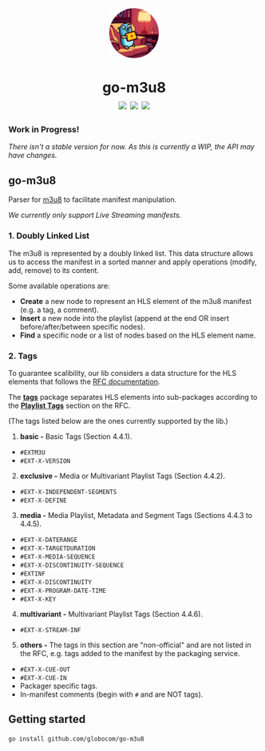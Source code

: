 <div align=center><img src="gopher.png" height=100px></div>
<h1 align=center>
go-m3u8
<div align=center>
<img src="https://github.com/globocom/go-m3u8/actions/workflows/go.yml/badge.svg">
<a href="https://goreportcard.com/report/github.com/globocom/go-m3u8"><img src="https://goreportcard.com/badge/github.com/globocom/go-m3u8"/></a>
<img src="https://img.shields.io/github/go-mod/go-version/globocom/go-m3u8">
</div>
</h1>


### Work in Progress!

_There isn't a stable version for now. As this is currently a WIP, the API may have changes._

## go-m3u8

Parser for [m3u8](https://tools.ietf.org/html/rfc8216) to facilitate manifest manipulation.

_We currently only support Live Streaming manifests._

### 1. Doubly Linked List

The m3u8 is represented by a doubly linked list. This data structure allows us to access the manifest in a sorted manner and apply operations (modify, add, remove) to its content.

Some available operations are:

- **Create** a new node to represent an HLS element of the m3u8 manifest (e.g. a tag, a comment).
- **Insert** a new node into the playlist (append at the end OR insert before/after/between specific nodes).
- **Find** a specific node or a list of nodes based on the HLS element name.

### 2. Tags

To guarantee scalibility, our lib considers a data structure for the HLS elements that follows the [RFC documentation](https://tools.ietf.org/html/rfc8216).

The [**tags**](https://github.com/globocom/go-m3u8/tags) package separates HLS elements into sub-packages according to the [**Playlist Tags**](https://datatracker.ietf.org/doc/html/draft-pantos-hls-rfc8216bis#section-4.4) section on the RFC.

(The tags listed below are the ones currently supported by the lib.)

1. **basic -** Basic Tags (Section 4.4.1).
- `#EXTM3U`
- `#EXT-X-VERSION`

2. **exclusive -** Media or Multivariant Playlist Tags (Section 4.4.2).
- `#EXT-X-INDEPENDENT-SEGMENTS`
- `#EXT-X-DEFINE`

3. **media -** Media Playlist, Metadata and Segment Tags (Sections 4.4.3 to 4.4.5).
- `#EXT-X-DATERANGE`
- `#EXT-X-TARGETDURATION`
- `#EXT-X-MEDIA-SEQUENCE`
- `#EXT-X-DISCONTINUITY-SEQUENCE`
- `#EXTINF`
- `#EXT-X-DISCONTINUITY`
- `#EXT-X-PROGRAM-DATE-TIME`
- `#EXT-X-KEY`

4. **multivariant -** Multivariant Playlist Tags (Section 4.4.6).
- `#EXT-X-STREAM-INF`

5. **others -** The tags in this section are "non-official" and are not listed in the RFC, e.g. tags added to the manifest by the packaging service.
- `#EXT-X-CUE-OUT`
- `#EXT-X-CUE-IN`
- Packager specific tags.
- In-manifest comments (begin with `#` and are NOT tags).

## Getting started

```
go install github.com/globocom/go-m3u8
```